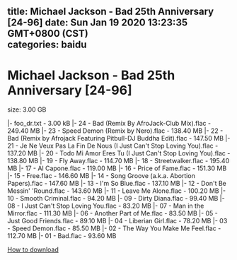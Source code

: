 
title: Michael Jackson - Bad 25th Anniversary [24-96]
date: Sun Jan 19 2020 13:23:35 GMT+0800 (CST)    
categories: baidu
---

# Michael Jackson - Bad 25th Anniversary [24-96]
size: 3.00 GB
 
 
|- foo_dr.txt - 3.00 kB
|- 24 - Bad (Remix By AfroJack-Club Mix).flac - 249.40 MB
|- 23 - Speed Demon (Remix by Nero).flac - 138.40 MB
|- 22 - Bad (Remix by Afrojack Featuring Pitbull-DJ Buddha Edit).flac - 147.50 MB
|- 21 - Je Ne Veux Pas La Fin De Nous (I Just Can't Stop Loving You).flac - 137.20 MB
|- 20 - Todo Mi Amor Eres Tu (I Just Can't Stop Loving You).flac - 138.80 MB
|- 19 - Fly Away.flac - 114.70 MB
|- 18 - Streetwalker.flac - 195.40 MB
|- 17 - Al Capone.flac - 119.00 MB
|- 16 - Price of Fame.flac - 151.30 MB
|- 15 - Free.flac - 146.60 MB
|- 14 - Song Groove (a.k.a. Abortion Papers).flac - 147.60 MB
|- 13 - I'm So Blue.flac - 137.10 MB
|- 12 - Don't Be Messin' 'Round.flac - 143.60 MB
|- 11 - Leave Me Alone.flac - 100.20 MB
|- 10 - Smooth Criminal.flac - 94.20 MB
|- 09 - Dirty Diana.flac - 99.40 MB
|- 08 - I Just Can't Stop Loving You.flac - 83.20 MB
|- 07 - Man in the Mirror.flac - 111.30 MB
|- 06 - Another Part of Me.flac - 83.50 MB
|- 05 - Just Good Friends.flac - 89.10 MB
|- 04 - Liberian Girl.flac - 78.20 MB
|- 03 - Speed Demon.flac - 85.50 MB
|- 02 - The Way You Make Me Feel.flac - 112.70 MB
|- 01 - Bad.flac - 93.60 MB

[How to download](https://bpcam.bemobtrk.com/go/2ceec3aa-1ca2-46d6-b9ff-aaa5c184517c?jno=145)